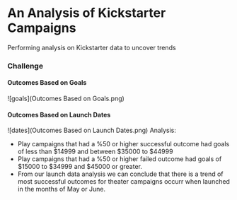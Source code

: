 # An Analysis of Kickstarter Campaigns
Performing analysis on Kickstarter data to uncover trends

### Challenge
#### Outcomes Based on Goals
![goals](Outcomes Based on Goals.png)
#### Outcomes Based on Launch Dates
![dates](Outcomes Based on Launch Dates.png)
Analysis: 
- Play campaigns that had a %50 or higher successful outcome had goals of less than $14999 and between $35000 to $44999
- Play campaigns that had a %50 or higher failed outcome had goals of $15000 to $34999 and $45000 or greater.
- From our launch data analysis we can conclude that there is a trend of most successful outcomes for theater campaigns occurr when launched in the months of May or June.

